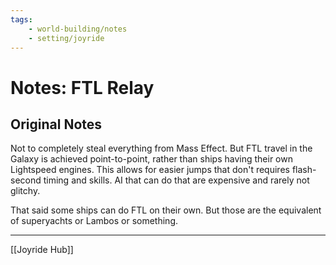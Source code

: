 ```yaml
---
tags:
    - world-building/notes 
    - setting/joyride
---
```

# Notes: FTL Relay

## Original Notes
Not to completely steal everything from Mass Effect. But FTL travel in the Galaxy is achieved point-to-point, rather than ships having their own Lightspeed engines. This allows for easier jumps that don't requires flash-second timing and skills. AI that can do that are expensive and rarely not glitchy.

That said some ships can do FTL on their own. But those are the equivalent of superyachts or Lambos or something.

---
[[Joyride Hub]]